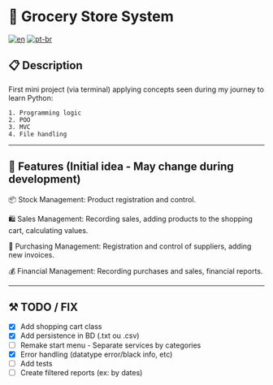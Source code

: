 # 🛒 Grocery Store System
[![en](https://img.shields.io/badge/lang-en-red.svg)](README.en.md)
[![pt-br](https://img.shields.io/badge/lang-pt--br-green.svg)](README.md)

## 📋 Description

First mini project (via terminal) applying concepts seen during my journey to learn Python:

    1. Programming logic
    2. POO 
    3. MVC
    4. File handling

----

## 🌟 Features (Initial idea - May change during development)

📦 Stock Management: Product registration and control.

🛍️ Sales Management: Recording sales, adding products to the shopping cart, calculating values.

📑 Purchasing Management: Registration and control of suppliers, adding new invoices.

💰 Financial Management: Recording purchases and sales, financial reports.

----

## ⚒️ TODO / FIX
- [x] Add shopping cart class
- [x] Add persistence in BD (.txt ou .csv)
- [ ] Remake start menu - Separate services by categories
- [x] Error handling (datatype error/black info, etc)
- [ ] Add tests
- [ ] Create filtered reports (ex: by dates)